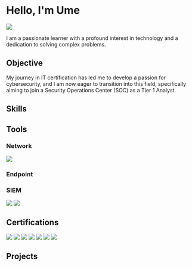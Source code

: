 # Hello, I'm Ume
<a href="https://www.linkedin.com/in/ume-habs-1b324a251/"><img src="https://img.shields.io/badge/-LinkedIn-0072b1?&style=for-the-badge&logo=linkedin&logoColor=white" /></a>


I am a passionate learner with a profound interest in technology and a dedication to solving complex problems.

## Objective

My journey in IT certification has led me to develop a passion for cybersecurity, and I am now eager to transition into this field, specifically aiming to join a Security Operations Center (SOC) as a Tier 1 Analyst.

## Skills

## Tools


### Network
<div>
    <img src="https://img.shields.io/badge/-Wireshark-1679A7?&style=for-the-badge&logo=Wireshark&logoColor=white" />
  
</div>

### Endpoint
<div>
 
</div>

### SIEM
<div>
    <img src="https://img.shields.io/badge/-Microsoft_Sentinel-0078D4?&style=for-the-badge&logo=Microsoft&logoColor=white" />
    <img src="https://img.shields.io/badge/-Splunk-000000?&style=for-the-badge&logo=Splunk&logoColor=white" />
    
</div>

## Certifications
<div>
 
<img src="https://img.shields.io/badge/-CISMP-0078D7?&style=for-the-badge&logo=BCS&logoColor=white" />
<img src="https://img.shields.io/badge/-AWS-232F3E?&style=for-the-badge&logo=Amazon%20AWS&logoColor=white" />
<img src="https://img.shields.io/badge/-Microsoft-0078D4?&style=for-the-badge&logo=Microsoft&logoColor=white" />
<img src="https://img.shields.io/badge/-ISO%2027001%3A2013%20compliant%20cyber%20security-4B8BBE?&style=for-the-badge&logo=ISO&logoColor=white" />
<img src="https://img.shields.io/badge/-Fundamentals%20of%20Linux-FCC624?&style=for-the-badge&logo=Linux&logoColor=black" />
<img src="https://img.shields.io/badge/-Getting%20Started%20with%20Microsoft%20365-0078D4?&style=for-the-badge&logo=Microsoft%20365&logoColor=white" />

<img src="https://img.shields.io/badge/-Cybersecurity%20Foundations-4B8BBE?&style=for-the-badge&logo=security&logoColor=white" />

</div>

## Projects

